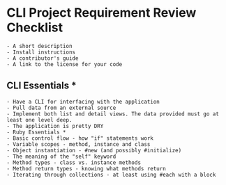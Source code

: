 # CLI Project Requirement Review Checklist

    - A short description
    - Install instructions
    - A contributor's guide
    - A link to the license for your code

## CLI Essentials *
    - Have a CLI for interfacing with the application
    - Pull data from an external source
    - Implement both list and detail views. The data provided must go at least one level deep.
    - The application is pretty DRY
    - Ruby Essentials *
    - Basic control flow - how "if" statements work
    - Variable scopes - method, instance and class
    - Object instantiation - #new (and possibly #initialize)
    - The meaning of the "self" keyword
    - Method types - class vs. instance methods
    - Method return types - knowing what methods return
    - Iterating through collections - at least using #each with a block